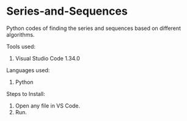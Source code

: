 # Series-and-Sequences
Python codes of finding the series and sequences based on different algorithms.

Tools used:
1. Visual Studio Code 1.34.0

Languages used:
1. Python

Steps to Install:
1. Open any file in VS Code.
2. Run.
